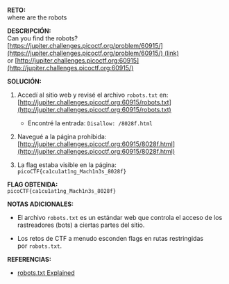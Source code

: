 **RETO:**  
where are the robots

**DESCRIPCIÓN:**  
Can you find the robots?  
[https://jupiter.challenges.picoctf.org/problem/60915/](https://jupiter.challenges.picoctf.org/problem/60915/) (link) or [http://jupiter.challenges.picoctf.org:60915](http://jupiter.challenges.picoctf.org:60915/)

**SOLUCIÓN:**

1. Accedí al sitio web y revisé el archivo `robots.txt` en:  
    [http://jupiter.challenges.picoctf.org:60915/robots.txt](http://jupiter.challenges.picoctf.org:60915/robots.txt)
    
    - Encontré la entrada: `Disallow: /8028f.html`
        
2. Navegué a la página prohibida:  
    [http://jupiter.challenges.picoctf.org:60915/8028f.html](http://jupiter.challenges.picoctf.org:60915/8028f.html)
    
3. La flag estaba visible en la página:  
    `picoCTF{ca1cu1at1ng_Mach1n3s_8028f}`
    

**FLAG OBTENIDA:**  
`picoCTF{ca1cu1at1ng_Mach1n3s_8028f}`

**NOTAS ADICIONALES:**

- El archivo `robots.txt` es un estándar web que controla el acceso de los rastreadores (bots) a ciertas partes del sitio.
    
- Los retos de CTF a menudo esconden flags en rutas restringidas por `robots.txt`.
    

**REFERENCIAS:**

- [robots.txt Explained](https://developers.google.com/search/docs/advanced/robots/intro)